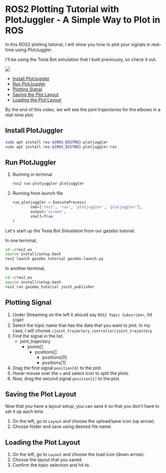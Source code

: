 # ROS2 Plotting Tutorial with PlotJuggler - A Simple Way to Plot in ROS
In this ROS2 plotting tutorial, I will show you how to plot your signals in real-time using PlotJuggler.

I'll be using the Tesla Bot simulation that I built previously, so check it out. 

[![](https://img.youtube.com/vi/PM_1Nb9u-N0/0.jpg)](https://www.youtube.com/watch?v=PM_1Nb9u-N0)

- [Install PlotJuggler](#install-plotjuggler)
- [Run PlotJuggler](#run-plotjuggler)
- [Plotting Signal](#plotting-signal)
- [Saving the Plot Layout](#saving-the-plot-layout)
- [Loading the Plot Layout](#loading-the-plot-layout)

By the end of this video, we will see the joint trajectories for the elbows in a real-time plot. 

## Install PlotJuggler
```bash
sudo apt install ros-${ROS_DISTRO}-plotjuggler
sudo apt install ros-${ROS_DISTRO}-plotjuggler-ros
```

## Run PlotJuggler 
1. Running in terminal
    ```bash
    ros2 run plotjuggler plotjuggler
    ```

2. Running from launch file 
    ```python
    run_plotjuggler = ExecuteProcess(
            cmd=['ros2', 'run', 'plotjuggler', 'plotjuggler'],
            output='screen',
            shell=True  
    )
    ```

Let's start up the Tesla Bot Simulation from our gazebo tutorial. 

In one terminal,
```bash
cd ~/ros2_ws
source install/setup.bash
ros2 launch gazebo_tutorial gazebo.launch.py 
```

In another terminal,
```bash
cd ~/ros2_ws
source install/setup.bash
ros2 run gazebo_tutorial joint_publisher
```

## Plotting Signal 
1. Under Streaming on the left it should say `ROS2 Topic Subscriber`, hit `START`
2. Select the topic name that has the data that you want to plot. In my case, I will choose `/joint_trajectory_controller/joint_trajectory`
3. Find the signal in the list. 
    - joint_trajectory
        - points[]
            - positions[]
                - positions[0]
                - positions[1]
4. Drag the first signal `position[0]` to the plot. 
5. Hover mouse over the `x` and select icon to split the plots. 
6. Now, drag the second signal `position[1]` to the plot. 

## Saving the Plot Layout 
Now that you have a layout setup, you can save it so that you don't have to set it up each time.

1. On the left, go to `Layout` and choose the upload/save icon (up arrow). 
2. Choose folder and save using desired file name. 

## Loading the Plot Layout 
1. On the left, go to `Layout` and choose the load icon (down arrow). 
2. Choose the layout that you saved. 
3. Confirm the topic selection and hit `Ok`. 
